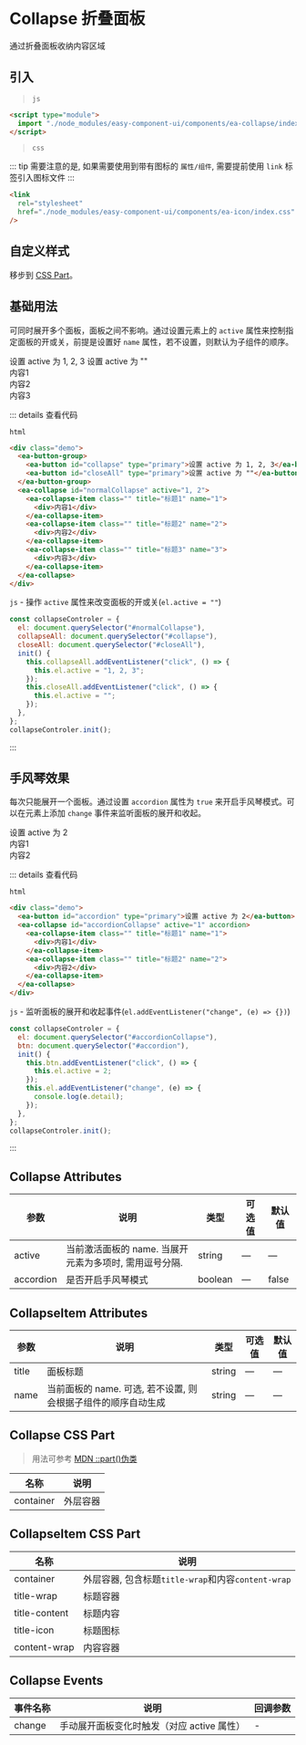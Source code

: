 <script setup>
import { onMounted } from 'vue'

onMounted(() => {
    import('../components/ea-collapse/index.js')
    import('../components/ea-button/index.js')

    import('./index.scss')

    const collapseControler = {
      el: document.querySelector("#normalCollapse"),
      collapseAll: document.querySelector("#collapse"),
      closeAll: document.querySelector("#closeAll"),
      init() {
        this.collapseAll.addEventListener("click", () => {
          this.el.active = "1, 2, 3";
        });
        this.closeAll.addEventListener("click", () => {
          this.el.active = "";
        });
      },
    };
    collapseControler.init();

    const accordionControler = {
      el: document.querySelector("#accordionCollapse"),
      btn: document.querySelector("#accordion"),
      init() {
        this.btn.addEventListener("click", () => {
          this.el.active = 2;
        });
        this.el.addEventListener("change", (e) => {
          console.log(e.detail);
        });
      },
    };
    accordionControler.init();
})
</script>

# Collapse 折叠面板

通过折叠面板收纳内容区域

## 引入

> `js`

```html
<script type="module">
  import "./node_modules/easy-component-ui/components/ea-collapse/index.js";
</script>
```

> `css`

::: tip
需要注意的是, 如果需要使用到带有图标的 `属性/组件`, 需要提前使用 `link` 标签引入图标文件
:::

```html
<link
  rel="stylesheet"
  href="./node_modules/easy-component-ui/components/ea-icon/index.css"
/>
```

## 自定义样式

移步到 [CSS Part](#css-part)。

## 基础用法

可同时展开多个面板，面板之间不影响。通过设置元素上的 `active` 属性来控制指定面板的开或关，前提是设置好 `name` 属性，若不设置，则默认为子组件的顺序。

<div class="demo">
  <ea-button-group>
    <ea-button id="collapse" type="primary">设置 active 为 1, 2, 3</ea-button>
    <ea-button id="closeAll" type="primary">设置 active 为 ""</ea-button>
  </ea-button-group>
  <ea-collapse id="normalCollapse" active="1, 2">
    <ea-collapse-item class="" title="标题1" name="1">
      <div>内容1</div>
    </ea-collapse-item>
    <ea-collapse-item class="" title="标题2" name="2">
      <div>内容2</div>
    </ea-collapse-item>
    <ea-collapse-item class="" title="标题3" name="3">
      <div>内容3</div>
    </ea-collapse-item>
  </ea-collapse>
</div>

::: details 查看代码

`html`

```html
<div class="demo">
  <ea-button-group>
    <ea-button id="collapse" type="primary">设置 active 为 1, 2, 3</ea-button>
    <ea-button id="closeAll" type="primary">设置 active 为 ""</ea-button>
  </ea-button-group>
  <ea-collapse id="normalCollapse" active="1, 2">
    <ea-collapse-item class="" title="标题1" name="1">
      <div>内容1</div>
    </ea-collapse-item>
    <ea-collapse-item class="" title="标题2" name="2">
      <div>内容2</div>
    </ea-collapse-item>
    <ea-collapse-item class="" title="标题3" name="3">
      <div>内容3</div>
    </ea-collapse-item>
  </ea-collapse>
</div>
```

`js` - 操作 `active` 属性来改变面板的开或关(`el.active = ""`)

```js
const collapseControler = {
  el: document.querySelector("#normalCollapse"),
  collapseAll: document.querySelector("#collapse"),
  closeAll: document.querySelector("#closeAll"),
  init() {
    this.collapseAll.addEventListener("click", () => {
      this.el.active = "1, 2, 3";
    });
    this.closeAll.addEventListener("click", () => {
      this.el.active = "";
    });
  },
};
collapseControler.init();
```

:::

## 手风琴效果

每次只能展开一个面板。通过设置 `accordion` 属性为 `true` 来开启手风琴模式。可以在元素上添加 `change` 事件来监听面板的展开和收起。

<div class="demo">
  <ea-button id="accordion" type="primary">设置 active 为 2</ea-button>
  <ea-collapse id="accordionCollapse" active="1" accordion>
    <ea-collapse-item class="" title="标题1" name="1">
      <div>内容1</div>
    </ea-collapse-item>
    <ea-collapse-item class="" title="标题2" name="2">
      <div>内容2</div>
    </ea-collapse-item>
  </ea-collapse>
</div>

::: details 查看代码

`html`

```html
<div class="demo">
  <ea-button id="accordion" type="primary">设置 active 为 2</ea-button>
  <ea-collapse id="accordionCollapse" active="1" accordion>
    <ea-collapse-item class="" title="标题1" name="1">
      <div>内容1</div>
    </ea-collapse-item>
    <ea-collapse-item class="" title="标题2" name="2">
      <div>内容2</div>
    </ea-collapse-item>
  </ea-collapse>
</div>
```

`js` - 监听面板的展开和收起事件(`el.addEventListener("change", (e) => {})`)

```js
const collapseControler = {
  el: document.querySelector("#accordionCollapse"),
  btn: document.querySelector("#accordion"),
  init() {
    this.btn.addEventListener("click", () => {
      this.el.active = 2;
    });
    this.el.addEventListener("change", (e) => {
      console.log(e.detail);
    });
  },
};
collapseControler.init();
```

:::

## Collapse Attributes

| 参数      | 说明                                                   | 类型    | 可选值 | 默认值 |
| --------- | ------------------------------------------------------ | ------- | ------ | ------ |
| active    | 当前激活面板的 name. 当展开元素为多项时, 需用逗号分隔. | string  | —      | —      |
| accordion | 是否开启手风琴模式                                     | boolean | —      | false  |

## CollapseItem Attributes

| 参数  | 说明                                                          | 类型   | 可选值 | 默认值 |
| ----- | ------------------------------------------------------------- | ------ | ------ | ------ |
| title | 面板标题                                                      | string | —      | —      |
| name  | 当前面板的 name. 可选, 若不设置, 则会根据子组件的顺序自动生成 | string | —      | —      |

## Collapse CSS Part

> 用法可参考 [MDN ::part()伪类](https://developer.mozilla.org/zh-CN/docs/Web/CSS/::part)

| 名称      | 说明     |
| --------- | -------- |
| container | 外层容器 |

## CollapseItem CSS Part

| 名称          | 说明                                               |
| ------------- | -------------------------------------------------- |
| container     | 外层容器, 包含标题`title-wrap`和内容`content-wrap` |
| title-wrap    | 标题容器                                           |
| title-content | 标题内容                                           |
| title-icon    | 标题图标                                           |
| content-wrap  | 内容容器                                           |

## Collapse Events

| 事件名称 | 说明                                       | 回调参数 |
| -------- | ------------------------------------------ | -------- |
| change   | 手动展开面板变化时触发（对应 active 属性） | -        |
